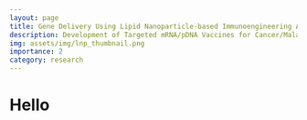 ```yaml
---
layout: page
title: Gene Delivery Using Lipid Nanoparticle-based Immunoengineering Approach
description: Development of Targeted mRNA/pDNA Vaccines for Cancer/Malaria Prevention and Protection
img: assets/img/lnp_thumbnail.png
importance: 2
category: research
---
```


# Hello